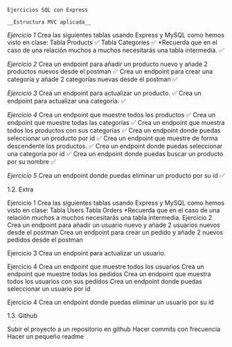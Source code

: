     Ejercicios SQL con Express

    __Estructura MVC aplicada__

  _Ejercicio 1_
Crea las siguientes tablas usando Express y MySQL como hemos visto en clase:
Tabla Products ✅
Tabla Categories ✅
*Recuerda que en el caso de una relación muchos a muchos necesitarás una tabla intermedia. ✅

  _Ejercicio 2_
Crea un endpoint para añadir un producto nuevo y añade 2 productos nuevos desde el postman ✅
Crea un endpoint para crear una categoría y añade 2 categorías nuevas desde el postman ✅

  _Ejercicio 3_
Crea un endpoint para actualizar un producto. ✅
Crea un endpoint para actualizar una categoría. ✅

  _Ejercicio 4_
Crea un endpoint que muestre todos los productos ✅
Crea un endpoint que muestre todas las categorías ✅
Crea un endpoint que muestra todos los productos con sus categorías ✅ 
Crea un endpoint donde puedas seleccionar un producto por id ✅
Crea un endpoint que muestre de forma descendente los productos. ✅
Crea un endpoint donde puedas seleccionar una categoría por id ✅
Crea un endpoint donde puedas buscar un producto por su nombre ✅

  _Ejercicio 5_
Crea un endpoint donde puedas eliminar un producto por su id ✅



1.2. Extra


  Ejercicio 1
Crea las siguientes tablas usando Express y MySQL como hemos visto en clase:
Tabla Users
Tabla Orders
*Recuerda que en el caso de una relación muchos a muchos necesitarás una tabla intermedia.
  Ejercicio 2
Crea un endpoint para añadir un usuario nuevo y añade 2 usuarios nuevos desde el postman
Crea un endpoint para crear un pedido y añade 2 nuevos pedidos desde el postman

  Ejercicio 3
Crea un endpoint para actualizar un usuario. 

  Ejercicio 4
Crea un endpoint que muestre todos los usuarios
Crea un endpoint que muestre todas los pedidos
Crea un endpoint que muestra todos los usuarios con sus pedidos
Crea un endpoint donde puedas seleccionar un usuario por id

  Ejercicio 4
Crea un endpoint donde puedas eliminar un usuario por su id




1.3. Github

Subir el proyecto a un repositorio en github
Hacer commits con frecuencia
Hacer un pequeño readme
